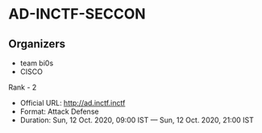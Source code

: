 # AD-INCTF-SECCON

## Organizers
- team bi0s
- CISCO

Rank - 2

- Official URL: http://ad.inctf.inctf
- Format: Attack Defense
- Duration: Sun, 12 Oct. 2020, 09:00 IST — Sun, 12 Oct. 2020, 21:00 IST
